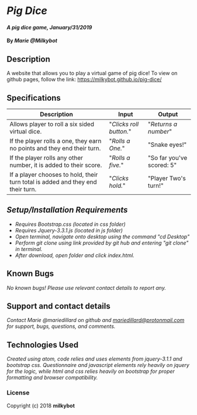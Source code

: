 # _Pig Dice_

#### _A pig dice game, January/31/2019_

#### By _**Marie @Milkybot**_

## Description

A website that allows you to play a virtual game of pig dice! To view on github pages, follow the link: https://milkybot.github.io/pig-dice/

## Specifications
| Description | Input | Output |
| ----------- | ----- | ------ |
| Allows player to roll a six sided virtual dice. | "*Clicks roll button.*" | "*Returns a number*" |
| If the player rolls a one, they earn no points and they end their turn. | "*Rolls a One.*" | "Snake eyes!" |
| If the player rolls any other number, it is added to their score. | "*Rolls a five.*" | "So far you've scored: 5" |
| If a player chooses to hold, their turn total is added and they end their turn. | "*Clicks hold.*" | "Player Two's turn!" |

## _Setup/Installation Requirements_

* _Requires Bootstrap.css (located in css folder)_
* _Requires Jquery-3.3.1.js (located in js folder)_
* _Open terminal, navigate onto desktop using the command "cd Desktop"_
* _Perform git clone using link provided by git hub and entering "git clone" in terminal._
* _After download, open folder and click index.html._


## Known Bugs

_No known bugs! Please use relevant contact details to report any._

## Support and contact details

_Contact Marie @mariedillard on github and mariedillard@protonmail.com for support, bugs, questions, and comments._

## Technologies Used

_Created using atom, code relies and uses elements from jquery-3.1.1 and bootstrap css. Questionnaire and javascript elements rely heavily on jquery for the logic, while html and css relies heavily on bootstrap for proper formatting and browser compatibility._

### License
Copyright (c) 2018 **milkybot**
